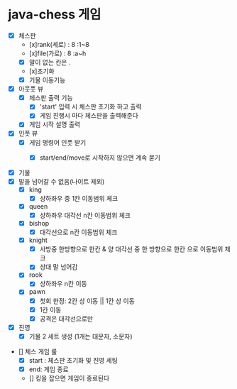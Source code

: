 # java-chess 게임

- [x] 체스판
    - [x]rank(세로) : 8 :1~8
    - [x]file(가로) : 8 :a~h
    - [x] 말이 없는 칸은 .
  - [x]초기화
  - [x] 기물 이동기능      

- [x] 아웃풋 뷰
    - [x] 체스판 출력 기능
      - [x] 'start' 입력 시 체스판 초기화 하고 출력 
      - [x] 게임 진행시 마다 체스판을 출력해준다
  - [x] 게임 시작 설명 출력
    
-[x] 인풋 뷰
  - [x] 게임 명령어 인풋 받기
    - [x] start/end/move로 시작하지 않으면 계속 묻기
    
  
- [x] 기물
- [x] 말을 넘어갈 수 없음(나이트 제외)
  - [x] king
     - [x] 상하좌우 중 1칸 이동범위 체크
  - [x] queen
    - [x] 상하좌우 대각선 n칸 이동범위 체크
  - [x] bishop
     - [x] 대각선으로 n칸 이동범위 체크
  - [x] knight
    - [x] 사방중 한방향으로 한칸 & 양 대각선 중 한 방향으로 한칸 으로 이동범위 체크
    - [x] 상대 말 넘어감
  - [x] rook
      - [x] 상하좌우 n칸 이동
  - [x] pawn
    - [x] 첫회 한정: 2칸 상 이동 || 1칸 상 이동
    - [x] 1칸 이동
    - [x] 공격은 대각선으로만
  
- [x] 진영
  - [x] 기물 2 세트 생성 (1개는 대문자, 소문자)
  
- [] 체스 게임 룰
  - [x] start : 체스판 초기화 및 진영 세팅
  - [x] end: 게임 종료
  - [] 킹을 잡으면 게임이 종료된다